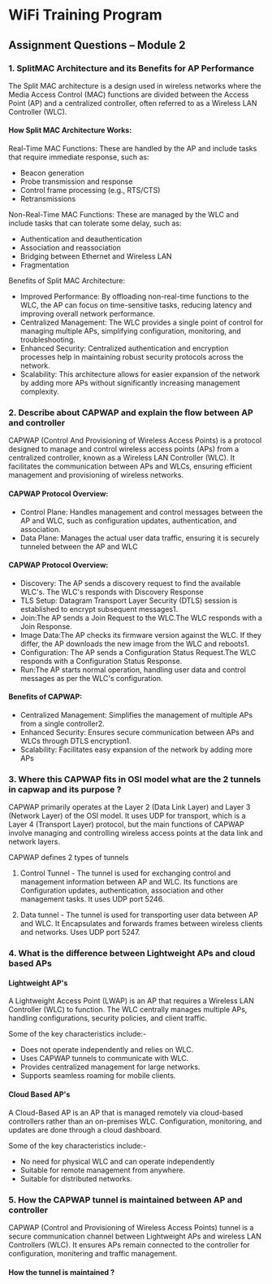 # WiFi Training Program  
## Assignment Questions – Module 2

### 1. SplitMAC Architecture and its Benefits for AP Performance
The Split MAC architecture is a design used in wireless networks where the Media Access Control (MAC) functions are divided between the Access Point (AP) and a centralized controller, often referred to as a Wireless LAN Controller (WLC).

#### How Split MAC Architecture Works:

Real-Time MAC Functions: These are handled by the AP and include tasks that require immediate response, such as:

- Beacon generation
- Probe transmission and response
- Control frame processing (e.g., RTS/CTS)
- Retransmissions

Non-Real-Time MAC Functions: These are managed by the WLC and include tasks that can tolerate some delay, such as:

- Authentication and deauthentication
- Association and reassociation
- Bridging between Ethernet and Wireless LAN
- Fragmentation

Benefits of Split MAC Architecture:
- Improved Performance: By offloading non-real-time functions to the WLC, the AP can focus on time-sensitive tasks, reducing latency and improving overall network performance.
- Centralized Management: The WLC provides a single point of control for managing multiple APs, simplifying configuration, monitoring, and troubleshooting.
- Enhanced Security: Centralized authentication and encryption processes help in maintaining robust security protocols across the network.
- Scalability: This architecture allows for easier expansion of the network by adding more APs without significantly increasing management complexity.

### 2. Describe about CAPWAP and explain the flow between AP and controller 

CAPWAP (Control And Provisioning of Wireless Access Points) is a protocol designed to manage and control wireless access points (APs) from a centralized controller, known as a Wireless LAN Controller (WLC). It facilitates the communication between APs and WLCs, ensuring efficient management and provisioning of wireless networks.

#### CAPWAP Protocol Overview:
- Control Plane: Handles management and control messages between the AP and WLC, such as configuration updates, authentication, and association.
- Data Plane: Manages the actual user data traffic, ensuring it is securely tunneled between the AP and WLC

#### CAPWAP Protocol Overview:

- Discovery: The AP sends a discovery request to find the available WLC's. The WLC's responds with Discovery Response
- TLS Setup: Datagram Transport Layer Security (DTLS) session is established to encrypt subsequent messages1.
- Join:The AP sends a Join Request to the WLC.The WLC responds with a Join Response.
- Image Data:The AP checks its firmware version against the WLC. If they differ, the AP downloads the new image from the WLC and reboots1.
- Configuration: The AP sends a Configuration Status Request.The WLC responds with a Configuration Status Response.
- Run:The AP starts normal operation, handling user data and control messages as per the WLC's configuration.

#### Benefits of CAPWAP:
- Centralized Management: Simplifies the management of multiple APs from a single controller2.
- Enhanced Security: Ensures secure communication between APs and WLCs through DTLS encryption1.
- Scalability: Facilitates easy expansion of the network by adding more APs

### 3. Where this CAPWAP fits in OSI model what are the 2 tunnels in capwap and its purpose ?

CAPWAP primarily operates at the Layer 2 (Data Link Layer) and Layer 3 (Network Layer) of the OSI model. It uses UDP for transport, which is a Layer 4 (Transport Layer) protocol, but the main functions of CAPWAP involve managing and controlling wireless access points at the data link and network layers.

CAPWAP defines 2 types of tunnels 

1. Control Tunnel - The tunnel is used for exchanging control and management information between AP and WLC. Its functions are Configuration updates, authentication, association and other management tasks. It uses UDP port 5246.

2. Data tunnel - The tunnel is used for transporting user data between AP and WLC. It Encapsulates and forwards frames between wireless clients and networks. Uses UDP port 5247.

### 4. What is the difference between Lightweight APs and cloud based APs

#### Lightweight AP's
A Lightweight Access Point (LWAP) is an AP that requires a Wireless LAN Controller (WLC) to function. The WLC centrally manages multiple APs, handling configurations, security policies, and client traffic.

Some of the key characteristics include:-
   - Does not operate independently and relies on WLC.
   - Uses CAPWAP tunnels to communicate with WLC.
   - Provides centralized management for large networks.
   - Supports seamless roaming for mobile clients.

#### Cloud Based AP's
A Cloud-Based AP is an AP that is managed remotely via cloud-based controllers rather than an on-premises WLC. Configuration, monitoring, and updates are done through a cloud dashboard.

Some of the key characteristics include:-
   - No need for physical WLC and can operate independently 
   - Suitable for remote management from anywhere.
   - Suitable for distributed networks.

### 5. How the CAPWAP tunnel is maintained between AP and controller 

CAPWAP (Control and Provisioning of Wireless Access Points) tunnel is a secure communication channel between Lightweight APs and wireless LAN Controllers (WLC). It ensures APs remain connected to the controller for configuration, monitering and traffic management.
 
#### How the tunnel is maintained ?

   